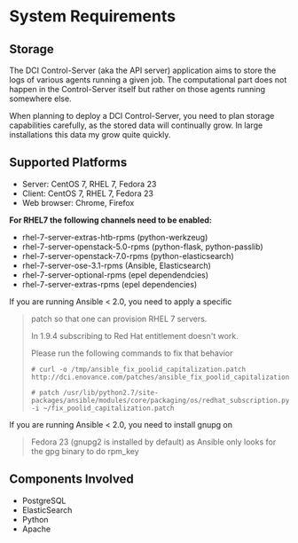 # System Requirements

## Storage

The DCI Control-Server (aka the API server) application aims to store the logs of various agents running a given job. The computational part does not happen in the Control-Server itself but rather on those agents running somewhere else.

When planning to deploy a DCI Control-Server, you need to plan storage capabilities carefully, as the stored data will continually grow. In large installations this data my grow quite quickly.

## Supported Platforms

 * Server: CentOS 7, RHEL 7, Fedora 23
 * Client: CentOS 7, RHEL 7, Fedora 23
 * Web browser: Chrome, Firefox

**For RHEL7 the following channels need to be enabled:**

 * rhel-7-server-extras-htb-rpms (python-werkzeug)
 * rhel-7-server-openstack-5.0-rpms (python-flask, python-passlib)
 * rhel-7-server-openstack-7.0-rpms (python-elasticsearch)
 * rhel-7-server-ose-3.1-rpms (Ansible, Elasticsearch)
 * rhel-7-server-optional-rpms (epel dependendcies)
 * rhel-7-server-extras-rpms (epel dependencies)

If you are running Ansible &lt; 2.0, you need to apply a specific

> patch so that one can provision RHEL 7 servers.
>
> In 1.9.4 subscribing to Red Hat entitlement doesn't work.
>
> Please run the following commands to fix that behavior
>
>     # curl -o /tmp/ansible_fix_poolid_capitalization.patch http://dci.enovance.com/patches/ansible_fix_poolid_capitalization.patch
>
>     # patch /usr/lib/python2.7/site-packages/ansible/modules/core/packaging/os/redhat_subscription.py -i ~/fix_poolid_capitalization.patch

If you are running Ansible &lt; 2.0, you need to install gnupg on

> Fedora 23 (gnupg2 is installed by default) as Ansible only looks for the gpg binary to do rpm\_key

## Components Involved

 * PostgreSQL
 * ElasticSearch
 * Python
 * Apache

